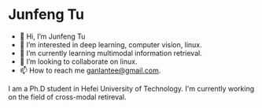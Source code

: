# Junfeng Tu

- 👋 Hi, I’m Junfeng Tu
- 👀 I’m interested in deep learning, computer vision, linux.
- 🌱 I’m currently learning multimodal information retrieval.
- 💞️ I’m looking to collaborate on linux.
- 📫 How to reach me ganlantee@gmail.com.

<!---
kalenforn/kalenforn is a ✨ special ✨ repository because its `README.md` (this file) appears on your GitHub profile.
You can click the Preview link to take a look at your changes.
--->


I am a Ph.D student in Hefei University of Technology. I'm currently working on the field of cross-modal retireval.
 
